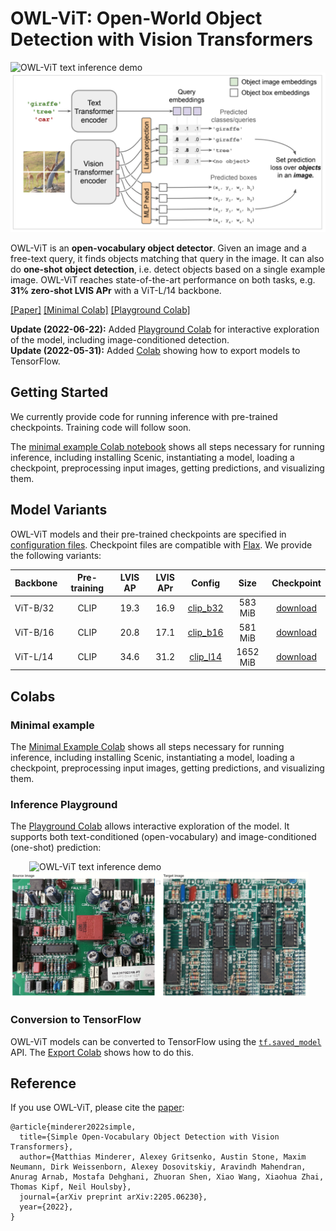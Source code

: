 OWL-ViT: Open-World Object Detection with Vision Transformers
==
<img src="data/text_cond_wiki_stillife_1.gif" alt="OWL-ViT text inference demo" width="600"/>

<img src="data/owl_vit_schematic.png" alt="OWL-ViT model schematic" width="600"/>

OWL-ViT is an **open-vocabulary object detector**. Given an image and a free-text query, it finds objects matching that query in the image. It can also do **one-shot object detection**, i.e. detect objects based on a single example image. OWL-ViT reaches state-of-the-art performance on both tasks, e.g. **31% zero-shot LVIS APr** with a ViT-L/14 backbone.

[[Paper]](https://arxiv.org/abs/2205.06230)
[[Minimal Colab]](https://colab.research.google.com/github/google-research/scenic/blob/main/scenic/projects/owl_vit/notebooks/OWL_ViT_minimal_example.ipynb)
[[Playground Colab]](https://colab.research.google.com/github/google-research/scenic/blob/main/scenic/projects/owl_vit/notebooks/OWL_ViT_inference_playground.ipynb)

**Update (2022-06-22):** Added [Playground Colab](https://colab.research.google.com/github/google-research/scenic/blob/main/scenic/projects/owl_vit/notebooks/OWL_ViT_inference_playground.ipynb) for interactive exploration of the model, including image-conditioned detection.
<br>
**Update (2022-05-31):** Added [Colab](https://colab.research.google.com/github/google-research/scenic/blob/main/scenic/projects/owl_vit/notebooks/OWL_ViT_Export_JAX_model_to_TensorFlow_SavedModel.ipynb) showing how to export models to TensorFlow.

## Getting Started
We currently provide code for running inference with pre-trained checkpoints. Training code will follow soon.

The [minimal example Colab notebook](https://colab.research.google.com/github/google-research/scenic/blob/main/scenic/projects/owl_vit/notebooks/OWL_ViT_minimal_example.ipynb) shows all steps necessary for running inference, including installing Scenic, instantiating a model, loading a checkpoint, preprocessing input images, getting predictions, and visualizing them.

## Model Variants

OWL-ViT models and their pre-trained checkpoints are specified in [configuration files](configs). Checkpoint files are compatible with [Flax](https://github.com/google/flax). We provide the following variants:

| Backbone | Pre-training | LVIS AP | LVIS APr | Config | Size | Checkpoint |
|:---|:---:|:---:|:---:|:---:|:---:|:---:|
| ViT-B/32 | CLIP         | 19.3    | 16.9     | [clip_b32](configs/clip_b32.py) | 583 MiB | [download](https://storage.googleapis.com/scenic-bucket/owl_vit/checkpoints/clip_vit_b32_b0203fc) |
| ViT-B/16 | CLIP         | 20.8    | 17.1     | [clip_b16](configs/clip_b16.py) | 581 MiB | [download](https://storage.googleapis.com/scenic-bucket/owl_vit/checkpoints/clip_vit_b16_6171dab) |
| ViT-L/14 | CLIP         | 34.6    | 31.2     | [clip_l14](configs/clip_l14.py) | 1652 MiB | [download](https://storage.googleapis.com/scenic-bucket/owl_vit/checkpoints/clip_vit_l14_d83d374) |

## Colabs

### Minimal example
The [Minimal Example Colab](https://colab.research.google.com/github/google-research/scenic/blob/main/scenic/projects/owl_vit/notebooks/OWL_ViT_minimal_example.ipynb) shows all steps necessary for running inference, including installing Scenic, instantiating a model, loading a checkpoint, preprocessing input images, getting predictions, and visualizing them.

### Inference Playground
The [Playground Colab](https://colab.research.google.com/github/google-research/scenic/blob/main/scenic/projects/owl_vit/notebooks/OWL_ViT_inference_playground.ipynb) allows interactive exploration of the model. It supports both text-conditioned (open-vocabulary) and image-conditioned (one-shot) prediction:

<img src="data/text_cond_wiki_stillife_1.gif" alt="OWL-ViT text inference demo" height="200" style="margin:0px 30px"/>
<img src="data/image_cond_wiki_circuits_1.gif" alt="OWL-ViT image inference demo" height="200"/>

### Conversion to TensorFlow
OWL-ViT models can be converted to TensorFlow using the [`tf.saved_model`](https://www.tensorflow.org/guide/saved_model) API. The [Export Colab](https://colab.research.google.com/github/google-research/scenic/blob/main/scenic/projects/owl_vit/notebooks/OWL_ViT_Export_JAX_model_to_TensorFlow_SavedModel.ipynb) shows how to do this.

## Reference

If you use OWL-ViT, please cite the [paper](https://arxiv.org/abs/2205.06230):

```
@article{minderer2022simple,
  title={Simple Open-Vocabulary Object Detection with Vision Transformers},
  author={Matthias Minderer, Alexey Gritsenko, Austin Stone, Maxim Neumann, Dirk Weissenborn, Alexey Dosovitskiy, Aravindh Mahendran, Anurag Arnab, Mostafa Dehghani, Zhuoran Shen, Xiao Wang, Xiaohua Zhai, Thomas Kipf, Neil Houlsby},
  journal={arXiv preprint arXiv:2205.06230},
  year={2022},
}
```
